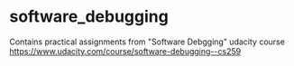 # software_debugging
Contains practical assignments from "Software Debgging" udacity course 
https://www.udacity.com/course/software-debugging--cs259
